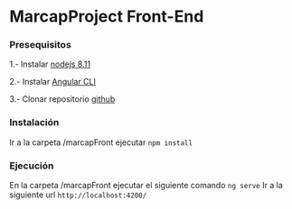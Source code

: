 # MarcapProject Front-End

### Presequisitos
1.- Instalar [nodejs 8.11](https://nodejs.org/es/) 

2.- Instalar [Angular CLI](https://github.com/angular/angular-cli) 

3.- Clonar repositorio [github](https://github.com/ivillarreal91/marcap)

### Instalación
Ir a la carpeta /marcapFront ejecutar `npm install`

### Ejecución
En la carpeta /marcapFront ejecutar el siguiente comando `ng serve`
Ir a la siguiente url `http://localhost:4200/`
